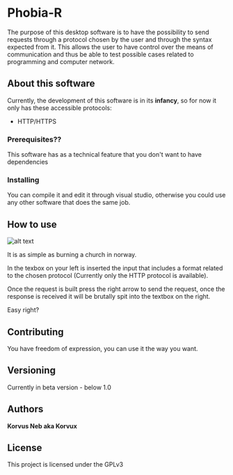 # Phobia-R

The purpose of this desktop software is to have the possibility to send requests through a protocol chosen by the user and through the syntax expected from it.
This allows the user to have control over the means of communication and thus be able to test possible cases related to programming and computer network.

## About this software

Currently, the development of this software is in its **infancy**, so for now it only has these accessible protocols:

- HTTP/HTTPS

### Prerequisites??

This software has as a technical feature that you don't want to have dependencies

### Installing

You can compile it and edit it through visual studio, otherwise you could use any other software that does the same job.

## How to use

![alt text](https://i.imgur.com/gZFkaL6.png "Phobia-R logo")

It is as simple as burning a church in norway.

In the texbox on your left is inserted the input that includes a format related to the chosen protocol (Currently only the HTTP protocol is available). 

Once the request is built press the right arrow to send the request, once the response is received it will be brutally spit into the textbox on the right.

Easy right?

## Contributing

You have freedom of expression, you can use it the way you want.

## Versioning

Currently in beta version - below 1.0

## Authors

**Korvus Neb aka Korvux**


## License

This project is licensed under the GPLv3
